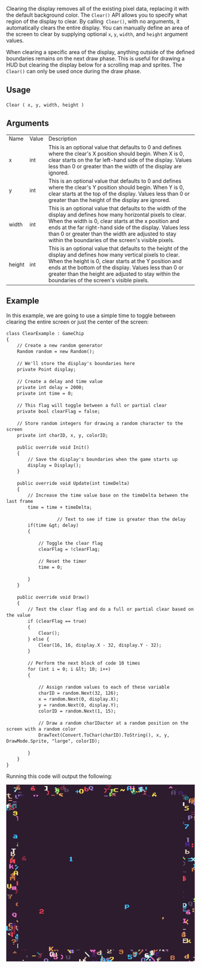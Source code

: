 Clearing the display removes all of the existing pixel data, replacing it with the default background color. The `Clear()` API allows you to specify what region of the display to clear. By calling` Clear()`, with no arguments, it automatically clears the entire display. You can manually define an area of the screen to clear by supplying optional `x`, `y`, `width`, and `height` argument values. 

When clearing a specific area of the display, anything outside of the defined boundaries remains on the next draw phase. This is useful for drawing a HUD but clearing the display below for a scrolling map and sprites. The `Clear()` can only be used once during the draw phase.

## Usage

`Clear ( x, y, width, height )`

## Arguments

<table>
  <tr>
    <td>Name</td>
    <td>Value</td>
    <td>Description</td>
  </tr>
  <tr>
    <td>x</td>
    <td>int</td>
    <td>This is an optional value that defaults to 0 and defines where the clear's X position should begin. When X is 0, clear starts on the far left-hand side of the display. Values less than 0 or greater than the width of the display are ignored.</td>
  </tr>
  <tr>
    <td>y</td>
    <td>int</td>
    <td>This is an optional value that defaults to 0 and defines where the clear's Y position should begin. When Y is 0, clear starts at the top of the display. Values less than 0 or greater than the height of the display are ignored.</td>
  </tr>
  <tr>
    <td>width</td>
    <td>int</td>
    <td>This is an optional value that defaults to the width of the display and defines how many horizontal pixels to clear. When the width is 0, clear starts at the x position and ends at the far right-hand side of the display. Values less than 0 or greater than the width are adjusted to stay within the boundaries of the screen's visible pixels.</td>
  </tr>
  <tr>
    <td>height</td>
    <td>int</td>
    <td>This is an optional value that defaults to the height of the display and defines how many vertical pixels to clear. When the height is 0, clear starts at the Y position and ends at the bottom of the display. Values less than 0 or greater than the height are adjusted to stay within the boundaries of the screen's visible pixels.</td>
  </tr>
</table>


## Example

In this example, we are going to use a simple time to toggle between clearing the entire screen or just the center of the screen:

    class ClearExample : GameChip
    {
        // Create a new random generator
        Random random = new Random();

        // We'll store the display's boundaries here
        private Point display;
        
        // Create a delay and time value
        private int delay = 2000;
        private int time = 0;

        // This flag will toggle between a full or partial clear
        private bool clearFlag = false;

        // Store random integers for drawing a random character to the screen
        private int charID, x, y, colorID;

        public override void Init()
        {
            // Save the display's boundaries when the game starts up
            display = Display();
        }

        public override void Update(int timeDelta)
        { 
            // Increase the time value base on the timeDelta between the last frame
            time = time + timeDelta;

                       // Text to see if time is greater than the delay
            if(time &gt; delay)
            {

                // Toggle the clear flag
                clearFlag = !clearFlag;

                // Reset the timer
                time = 0;

            }
        }

        public override void Draw()
        { 
            // Test the clear flag and do a full or partial clear based on the value
            if (clearFlag == true)
            {
                Clear();
            } else {
                Clear(16, 16, display.X - 32, display.Y - 32);
            }

            // Perform the next block of code 10 times
            for (int i = 0; i &lt; 10; i++)
            {
             
                // Assign random values to each of these variable
                charID = random.Next(32, 126);
                x = random.Next(0, display.X);
                y = random.Next(0, display.Y);
                colorID = random.Next(1, 15);

                // Draw a random charIDacter at a random position on the screen with a random color
                DrawText(Convert.ToChar(charID).ToString(), x, y, DrawMode.Sprite, "large", colorID);

            }
        }
    }

Running this code will output the following:

![image alt text](images/ClearOutput_image_0.png)


